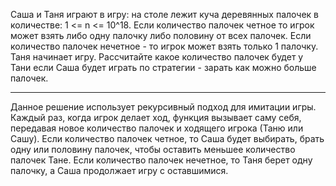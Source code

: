 Саша и Таня играют в игру: на столе лежит куча деревянных палочек в количестве: 1 <= n <= 10^18. Если количество палочек четное то игрок может взять либо одну палочку либо половину от всех палочек. Если количество палочек нечетное - то игрок может взять только 1 палочку. Таня начинает игру. Рассчитайте какое количество палочек будет у Тани если Саша будет играть по стратегии - зарать как можно больше палочек.

---

Данное решение использует рекурсивный подход для имитации игры. Каждый раз, когда игрок делает ход, функция вызывает саму себя, передавая новое количество палочек и ходящего игрока (Таню или Сашу). Если количество палочек четное, то Саша будет выбирать, брать одну или половину палочек, чтобы оставить меньшее количество палочек Тане. Если количество палочек нечетное, то Таня берет одну палочку, а Саша продолжает игру с оставшимися.